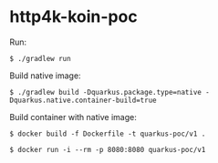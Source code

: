 # http4k-koin-poc

Run:

`$ ./gradlew run`

Build native image:

`$ ./gradlew build -Dquarkus.package.type=native -Dquarkus.native.container-build=true`

Build container with native image:

`$ docker build -f Dockerfile -t quarkus-poc/v1 .`

`$ docker run -i --rm -p 8080:8080 quarkus-poc/v1`
